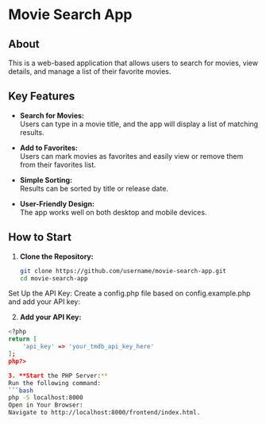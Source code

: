 # Movie Search App

## About
This is a web-based application that allows users to search for movies, view details, and manage a list of their favorite movies.

## Key Features
- **Search for Movies:**  
  Users can type in a movie title, and the app will display a list of matching results.

- **Add to Favorites:**  
  Users can mark movies as favorites and easily view or remove them from their favorites list.

- **Simple Sorting:**  
  Results can be sorted by title or release date.

- **User-Friendly Design:**  
  The app works well on both desktop and mobile devices.

## How to Start

1. **Clone the Repository:**  
   ```bash
   git clone https://github.com/username/movie-search-app.git
   cd movie-search-app
Set Up the API Key:
Create a config.php file based on config.example.php and add your API key:

2. **Add your API Key:**  
```bash
<?php
return [
    'api_key' => 'your_tmdb_api_key_here'
];
php?>

3. **Start the PHP Server:**
Run the following command:
```bash
php -S localhost:8000
Open in Your Browser:
Navigate to http://localhost:8000/frontend/index.html.
